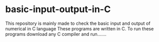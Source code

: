 # basic-input-output-in-C
This repository is mainly made to check the basic input and output of numerical in C language
These programs are written in C. To run these programs download any C compiler and run.......
